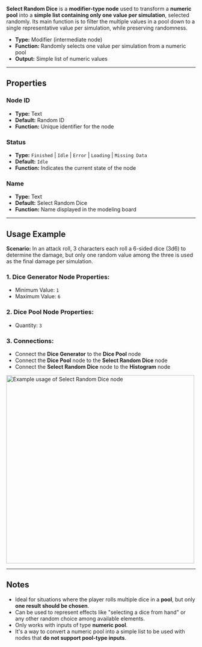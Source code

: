 **Select Random Dice** is a **modifier-type node** used to transform a **numeric pool** into a **simple list containing only one value per simulation**, selected randomly. Its main function is to filter the multiple values in a pool down to a single representative value per simulation, while preserving randomness.

- **Type:** Modifier (intermediate node)
- **Function:** Randomly selects one value per simulation from a numeric pool
- **Output:** Simple list of numeric values

---

## **Properties**

### **Node ID**

- **Type:** Text
- **Default:** Random ID
- **Function:** Unique identifier for the node

### **Status**

- **Type:** `Finished` | `Idle` | `Error` | `Loading` | `Missing Data`
- **Default:** `Idle`
- **Function:** Indicates the current state of the node

### **Name**

- **Type:** Text
- **Default:** Select Random Dice
- **Function:** Name displayed in the modeling board

---

## **Usage Example**

**Scenario:** In an attack roll, 3 characters each roll a 6-sided dice (3d6) to determine the damage, but only one random value among the three is used as the final damage per simulation.

### **1. Dice Generator Node Properties:**

- Minimum Value: `1`
- Maximum Value: `6`

### **2. Dice Pool Node Properties:**

- Quantity: `3`

### **3. Connections:**

- Connect the **Dice Generator** to the **Dice Pool** node
- Connect the **Dice Pool** node to the **Select Random Dice** node
- Connect the **Select Random Dice** node to the **Histogram** node

<img src="/node-crafter/doc-images/select-random.png" alt="Example usage of Select Random Dice node" width="500px"/>

---

## **Notes**

- Ideal for situations where the player rolls multiple dice in a **pool**, but only **one result should be chosen**.
- Can be used to represent effects like "selecting a dice from hand" or any other random choice among available elements.
- Only works with inputs of type **numeric pool**.
- It's a way to convert a numeric pool into a simple list to be used with nodes that **do not support pool-type inputs**.
